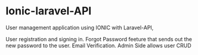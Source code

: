 # Ionic-laravel-API
User management application using IONIC with Laravel-API, 


User registration and signing in.
Forgot Password feeture that sends out the new password to the user.
Email Verification.
Admin Side allows user CRUD

